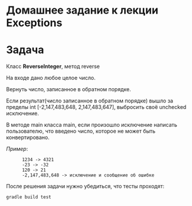 # Домашнее задание к лекции Exceptions

# Задача  
Класс **ReverseInteger**, метод reverse

На входе дано любое целое число. 

Вернуть число, записанное в обратном порядке.

Если результат(число записанное в обратном порядке) вышло за пределы int [-2,147,483,648,  2,147,483,647], выбросить
своё  unchecked исключение. 

В методе main класса main, если произошло исключение написать пользователю, что введено число, которое не может быть конвертировано. 

*Пример*: 

          1234 -> 4321
          -23 -> -32
          120 -> 21
          -2,147,483,648 -> исключение и сообщение об ошибке
             
После решения задачи нужно убедиться, что тесты проходят:

`gradle build test`
      
